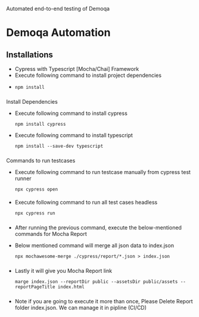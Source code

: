 Automated end-to-end testing of Demoqa

# Demoqa Automation

## Installations



- Cypress with Typescript [Mocha/Chai] Framework
- Execute following command to install project dependencies
-     npm install

###
Install Dependencies


- Execute following command to install cypress

      npm install cypress

- Execute following command to install typescript

      npm install --save-dev typescript

###

Commands to run testcases

- Execute following command to run testcase manually from cypress test runner

      npx cypress open

####

- Execute following command to run all test cases headless

      npx cypress run

###

- After running the previous command, execute the below-mentioned commands for Mocha Report
- Below mentioned command will merge all json data to index.json

      npx mochawesome-merge ./cypress/report/*.json > index.json

###


- Lastly it will give you Mocha Report link

      marge index.json --reportDir public --assetsDir public/assets --reportPageTitle index.html
###
- Note if you are going to execute it more than once, Please Delete Report folder index.json. We can manage it in pipline (CI/CD)
